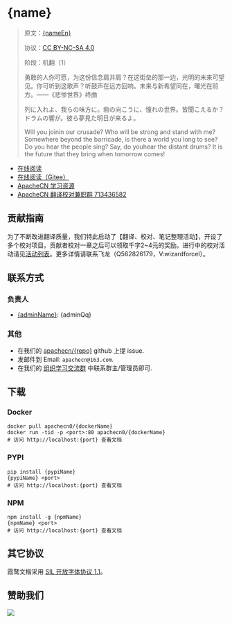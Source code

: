 <!--
    需要填充的占位符：
    
    README.md
    
        {name}：文档中文名
        {nameEn}：文档英文名
        {urlEn}：文档原始链接
        {domain}：域名前缀
        {adminName}：负责人名称
        {adminUn}：负责人 Github 用户名
        {adminQq}：负责人 QQ
        {repo}：ApacheCN 的 Github 仓库名称
        {dockerName}：DockerHub 仓库名称
        {pypiName}：PYPI 包名称
        {npmName}：NPM 包名称
    
    CNAME
    
        {domain}：域名前缀

    index.html
    
        {name}：文档中文名
        {color}：显示颜色
        {repo}：ApacheCN 的 Github 仓库名称

    asset/docsify-apachecn-footer.js
    
        {repo}：ApacheCN 的 Github 仓库名称
-->

# {name}

> 原文：[{nameEn}]({urlEn})
> 
> 协议：[CC BY-NC-SA 4.0](http://creativecommons.org/licenses/by-nc-sa/4.0/)
> 
> 阶段：机翻（1）
> 
> 勇敢的人你可愿，为这份信念肩并肩？在这街垒的那一边，光明的未来可望见。你可听到这歌声？听鼓声在远方回响。未来与新希望同在，曙光在前方。——《悲惨世界》终曲
> 
> 列に入れよ、我らの味方に。砦の向こうに、憧れの世界。皆聞こえるか？ドラムの響が。彼ら夢見た明日が来るよ。
> 
> Will you joinin our crusade? Who will be strong and stand with me? Somewhere beyond the barricade, is there a world you long to see? Do you hear the people sing? Say, do youhear the distant drums? It is the future that they bring when tomorrow comes!

* [在线阅读](https://{domain}.apachecn.org)
* [在线阅读（Gitee）](https://apachecn.gitee.io/doc-template/)
* [ApacheCN 学习资源](http://docs.apachecn.org/)
* [ApacheCN 翻译校对兼职群 713436582](https://jq.qq.com/?_wv=1027&k=VSNtgpjb)

## 贡献指南

为了不断改进翻译质量，我们特此启动了【翻译、校对、笔记整理活动】，开设了多个校对项目。贡献者校对一章之后可以领取千字2\~4元的奖励。进行中的校对活动请见[活动列表](https://home.apachecn.org/#/docs/activity/docs-activity)。更多详情请联系飞龙（Q562826179，V:wizardforcel）。

## 联系方式

### 负责人

* [{adminName}](https://github.com/{adminUn}): {adminQq}

### 其他

*   在我们的 [apachecn/{repo}](https://github.com/apachecn/{repo}) github 上提 issue.
*   发邮件到 Email: `apachecn@163.com`.
*   在我们的 [组织学习交流群](https://www.apachecn.org/#/docs/join) 中联系群主/管理员即可.

## 下载

### Docker

```
docker pull apachecn0/{dockerName}
docker run -tid -p <port>:80 apachecn0/{dockerName}
# 访问 http://localhost:{port} 查看文档
```

### PYPI

```
pip install {pypiName}
{pypiName} <port>
# 访问 http://localhost:{port} 查看文档
```

### NPM

```
npm install -g {npmName}
{npmName} <port>
# 访问 http://localhost:{port} 查看文档
```

## 其它协议

霞鹜文楷采用 [SIL 开放字体协议 1.1](https://github.com/lxgw/LxgwWenKai/blob/main/SIL_Open_Font_License_1.1.txt)。

## 赞助我们

![](http://data.apachecn.org/img/about/donate.jpg)
